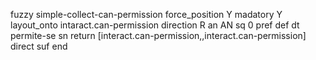 fuzzy simple-collect-can-permission
   force_position Y
   madatory Y
   layout_onto intaract.can-permission
   direction R
   an AN
   sq 0
   pref 
   def 
    dt permite-se
    sn 
    return [interact.can-permission,,interact.can-permission]
    direct 
   suf 
end
